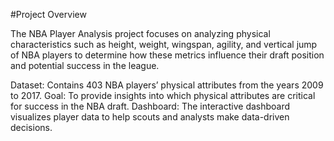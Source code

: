 #Project Overview

The NBA Player Analysis project focuses on analyzing physical characteristics such as height, weight, wingspan, agility, and vertical jump of NBA players to determine how these metrics influence their draft position and potential success in the league.

Dataset: Contains 403 NBA players’ physical attributes from the years 2009 to 2017.
Goal: To provide insights into which physical attributes are critical for success in the NBA draft.
Dashboard: The interactive dashboard visualizes player data to help scouts and analysts make data-driven decisions.
